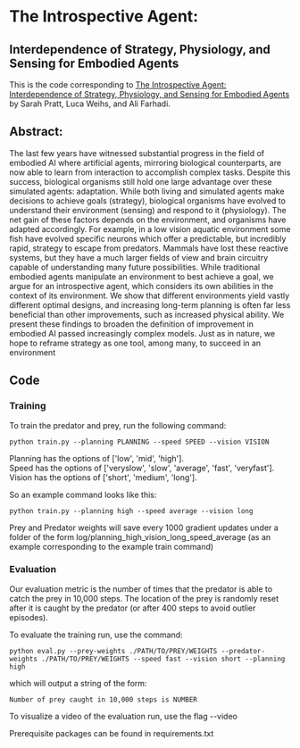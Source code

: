 # The Introspective Agent:
## Interdependence of Strategy, Physiology, and Sensing for Embodied Agents

This is the code corresponding to [The Introspective Agent: Interdependence of Strategy, Physiology, and Sensing for Embodied Agents](https://arxiv.org/pdf/2201.00411.pdf) by Sarah Pratt, Luca Weihs, and Ali Farhadi.

## Abstract:

The last few years have witnessed substantial progress in the field of embodied AI where artificial agents, mirroring biological counterparts, are now able to learn from interaction to accomplish complex tasks. Despite this success, biological organisms still hold one large advantage over these simulated agents: adaptation. While both living and simulated agents make decisions to achieve goals (strategy), biological organisms have evolved to understand their environment (sensing) and respond to it (physiology). The net gain of these factors depends on the environment, and organisms have adapted accordingly. For example, in a low vision aquatic environment some fish have evolved specific neurons which offer a predictable, but incredibly rapid, strategy to escape from predators. Mammals have lost these reactive systems, but they have a much larger fields of view and brain circuitry capable of understanding many future possibilities. While traditional embodied agents manipulate an environment to best achieve a goal, we argue for an introspective agent, which considers its own abilities in the context of its environment. We show that different environments yield vastly different optimal designs, and increasing long-term planning is often far less beneficial than other improvements, such as increased physical ability. We present these findings to broaden the definition of improvement in embodied AI passed increasingly complex models. Just as in nature, we hope to reframe strategy as one tool, among many, to succeed in an environment

## Code

### Training
To train the predator and prey, run the following command:

```
python train.py --planning PLANNING --speed SPEED --vision VISION
```

Planning has the options of ['low', 'mid', 'high'].   
Speed has the options of ['veryslow', 'slow', 'average', 'fast', 'veryfast'].   
Vision has the options of ['short', 'medium', 'long'].  

So an example command looks like this:

```
python train.py --planning high --speed average --vision long
```

Prey and Predator weights will save every 1000 gradient updates under a folder of the form log/planning_high_vision_long_speed_average (as an example corresponding to the example train command)


### Evaluation
Our evaluation metric is the number of times that the predator is able to catch the prey in 10,000 steps. The location of the prey is randomly reset after it is caught by the predator (or after 400 steps to avoid outlier episodes).

To evaluate the training run, use the command:

```
python eval.py --prey-weights ./PATH/TO/PREY/WEIGHTS --predator-weights ./PATH/TO/PREY/WEIGHTS --speed fast --vision short --planning high
```

which will output a string of the form:

```
Number of prey caught in 10,000 steps is NUMBER
```

To visualize a video of the evaluation run, use the flag --video

Prerequisite packages can be found in requirements.txt
